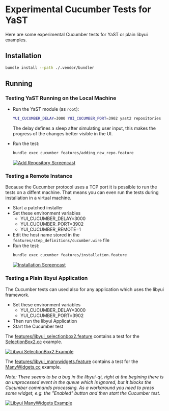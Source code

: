 # Experimental Cucumber Tests for YaST

Here are some experimental Cucumber tests for YaST or plain libyui examples.

## Installation

```sh
bundle install --path ./.vendor/bundler
```

## Running

### Testing YaST Running on the Local Machine

- Run the YaST module (as `root`):
  ```sh
  YUI_CUCUMBER_DELAY=3000 YUI_CUCUMBER_PORT=3902 yast2 repositories
  ```
  The delay defines a sleep after simulating user input, this makes the progress
  of the changes better visible in the UI.

- Run the test:
  ```sh
  bundle exec cucumber features/adding_new_repo.feature
  ```

  [![Add Repository Screencast](images/add_repo.gif)](
    https://raw.githubusercontent.com/lslezak/cucumber-yast/master/images/add_repo.gif)

### Testing a Remote Instance

Because the Cucumber protocol uses a TCP port it is possible to run the tests
on a diffent machine. That means you can even run the tests during installation
in a virtual machine.

- Start a patched installer
- Set these environment variables
  - YUI_CUCUMBER_DELAY=3000
  - YUI_CUCUMBER_PORT=3902
  - YUI_CUCUMBER_REMOTE=1
- Edit the host name stored in the `features/step_definitions/cucumber.wire` file
- Run the test:
  ```sh
  bundle exec cucumber features/installation.feature
  ```
  [![Installation Screencast](images/install_leap_42.2.gif)](
    https://raw.githubusercontent.com/lslezak/cucumber-yast/master/images/install_leap_42.2.gif)

### Testing a Plain libyui Application

The Cucumber tests can used also for any application which uses the libyui
framework.

- Set these environment variables
  - YUI_CUCUMBER_DELAY=3000
  - YUI_CUCUMBER_PORT=3902
- Then run the libyui Application
- Start the Cucumber test

The [features/libyui_selectionbox2.feature](features/libyui_selectionbox2.feature)
contains a test for the [SelectionBox2.cc](
https://github.com/libyui/libyui/blob/master/examples/SelectionBox2.cc) example.

[![Libyui SelectionBox2 Example](images/libyui_selectionbox2.gif)](
  https://raw.githubusercontent.com/lslezak/cucumber-yast/master/images/libyui_selectionbox2.gif)

The [features/libyui_manywidgets.feature](features/libyui_manywidgets.feature)
contains a test for the [ManyWidgets.cc](
https://github.com/libyui/libyui/blob/master/examples/ManyWidgets.cc) example.

*Note: There seems to be a bug in the libyui-qt, right at the begining
there is an unprocessed event in the queue which is ignored, but it blocks
the Cucumber commands processing. As a workaround you need to press some
widget, e.g. the "Enabled" button and then start the Cucumber test.*

[![Libyui ManyWidgets Example](images/libyui_manywidgets.gif)](
  https://raw.githubusercontent.com/lslezak/cucumber-yast/master/images/libyui_manywidgets.gif)
